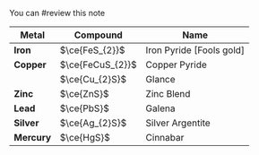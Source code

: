 You can #review this note

| Metal       | Compound         | Name                     |
| ----------- | ---------------- | ------------------------ |
| **Iron**    | $\ce{FeS_{2}}$   | Iron Pyride [Fools gold] |
| **Copper**  | $\ce{FeCuS_{2}}$ | Copper Pyride            |
|             | $\ce{Cu_{2}S}$   | Glance                   |
| **Zinc**    | $\ce{ZnS}$       | Zinc Blend               |
| **Lead**    | $\ce{PbS}$       | Galena                   |
| **Silver**  | $\ce{Ag_{2}S}$   | Silver Argentite         |
| **Mercury** | $\ce{HgS}$       | Cinnabar                 |

